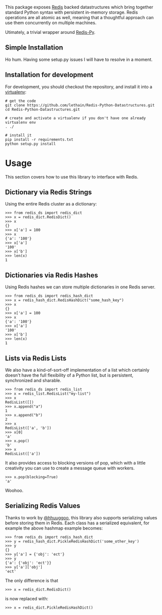 [redis]: http://code.google.com/p/redis/ "Redis"
[redis-py]: http://github.com/andymccurdy/redis-py "Redis-Py"

This package exposes [Redis][redis] backed datastructures which bring together
standard Python syntax with persistent in-memory storage. Redis operations
are all atomic as well, meaning that a thoughtful approach can use them
concurrently on multiple machines.

Utimately, a trivial wrapper around [Redis-Py][redis-py].


## Simple Installation

   Ho hum. Having some setup.py issues I will have to resolve in a moment.


## Installation for development

For development, you should checkout the repository,
and install it into a [virtualenv](http://www.virtualenv.org/en/latest/):

    # get the code
    git clone https://github.com/lethain/Redis-Python-Datastructures.git
    cd Redis-Python-Datastructures.git

    # create and activate a virtualenv if you don't have one already
    virtualenv env
    . ./

    # install it
    pip install -r requirements.txt
    python setup.py install


# Usage

This section covers how to use this library to interface with Redis.


## Dictionary via Redis Strings

Using the entire Redis cluster as a dictionary:


    >>> from redis_ds import redis_dict
    >>> x = redis_dict.RedisDict()
    >>> x
    {}
    >>> x['a'] = 100
    >>> x
    {'a': '100'}
    >>> x['a']
    '100'
    >>> x['b']
    >>> len(x)
    1

## Dictionaries via Redis Hashes

Using Redis hashes we can store multiple dictionaries in
one Redis server.

    >>> from redis_ds import redis_hash_dict
    >>> x = redis_hash_dict.RedisHashDict("some_hash_key")
    >>> x
    {}
    >>> x['a'] = 100
    >>> x
    {'a': '100'}
    >>> x['a']
    '100'
    >>> x['b']
    >>> len(x)
    1

## Lists via Redis Lists

We also have a kind-of-sort-off implementation of a list which
certainly doesn't have the full flexibility of a Python list,
but is persistent, synchronized and sharable.

    >>> from redis_ds import redis_list
    >>> x = redis_list.RedisList("my-list")
    >>> x
    RedisList([])
    >>> x.append("a")
    1
    >>> x.append("b")
    2
    >>> x
    RedisList(['a', 'b'])
    >>> x[0]
    'a'
    >>> x.pop()
    'b'
    >>> x
    RedisList(['a'])

It also provides access to blocking versions of pop, which
with a little creativity you can use to create a message queue
with workers.

    >>> x.pop(blocking=True)
    'a'

Woohoo.


## Serializing Redis Values

Thanks to work by [@hhuuggoo](https://github.com/hhuuggoo), this library also
supports serializing values before storing them in Redis. Each class has a
serialized equivalent, for example the above hashmap example becomes:

    >>> from redis_ds import redis_hash_dict
    >>> y = redis_hash_dict.PickleRedisHashDict('some_other_key')
    >>> y
    {}
    >>> y['a'] = {'obj': 'ect'}
    >>> y
    {'a': {'obj': 'ect'}}
    >>> y['a']['obj']
    'ect'

The only difference is that

    >>> x = redis_dict.RedisDict()

is now replaced with:

    >>> x = redis_dict.PickleRedisHashDict()
